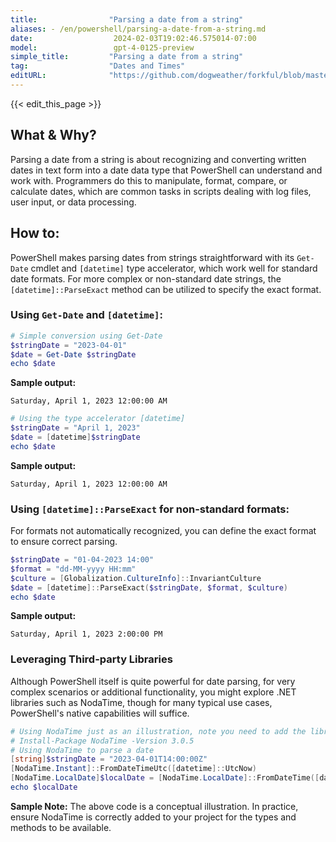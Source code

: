 ```yaml
---
title:                "Parsing a date from a string"
aliases: - /en/powershell/parsing-a-date-from-a-string.md
date:                  2024-02-03T19:02:46.575014-07:00
model:                 gpt-4-0125-preview
simple_title:         "Parsing a date from a string"
tag:                  "Dates and Times"
editURL:              "https://github.com/dogweather/forkful/blob/master/content/en/powershell/parsing-a-date-from-a-string.md"
---
```


{{< edit_this_page >}}

## What & Why?
Parsing a date from a string is about recognizing and converting written dates in text form into a date data type that PowerShell can understand and work with. Programmers do this to manipulate, format, compare, or calculate dates, which are common tasks in scripts dealing with log files, user input, or data processing.

## How to:
PowerShell makes parsing dates from strings straightforward with its `Get-Date` cmdlet and `[datetime]` type accelerator, which work well for standard date formats. For more complex or non-standard date strings, the `[datetime]::ParseExact` method can be utilized to specify the exact format.

### Using `Get-Date` and `[datetime]`:
```powershell
# Simple conversion using Get-Date
$stringDate = "2023-04-01"
$date = Get-Date $stringDate
echo $date
```
**Sample output:**
```
Saturday, April 1, 2023 12:00:00 AM
```

```powershell
# Using the type accelerator [datetime]
$stringDate = "April 1, 2023"
$date = [datetime]$stringDate
echo $date
```
**Sample output:**
```
Saturday, April 1, 2023 12:00:00 AM
```

### Using `[datetime]::ParseExact` for non-standard formats:
For formats not automatically recognized, you can define the exact format to ensure correct parsing.
```powershell
$stringDate = "01-04-2023 14:00"
$format = "dd-MM-yyyy HH:mm"
$culture = [Globalization.CultureInfo]::InvariantCulture
$date = [datetime]::ParseExact($stringDate, $format, $culture)
echo $date
```
**Sample output:**
```
Saturday, April 1, 2023 2:00:00 PM
```

### Leveraging Third-party Libraries
Although PowerShell itself is quite powerful for date parsing, for very complex scenarios or additional functionality, you might explore .NET libraries such as NodaTime, though for many typical use cases, PowerShell's native capabilities will suffice.

```powershell
# Using NodaTime just as an illustration, note you need to add the library to your project
# Install-Package NodaTime -Version 3.0.5
# Using NodaTime to parse a date
[string]$stringDate = "2023-04-01T14:00:00Z"
[NodaTime.Instant]::FromDateTimeUtc([datetime]::UtcNow)
[NodaTime.LocalDate]$localDate = [NodaTime.LocalDate]::FromDateTime([datetime]::UtcNow)
echo $localDate
```
**Sample Note:** The above code is a conceptual illustration. In practice, ensure NodaTime is correctly added to your project for the types and methods to be available.
